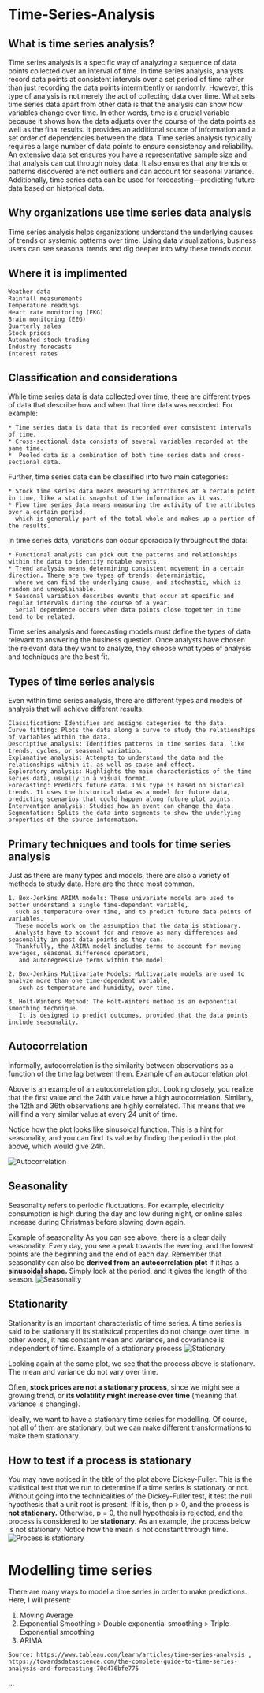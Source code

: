 # Time-Series-Analysis
## What is time series analysis?

Time series analysis is a specific way of analyzing a sequence of data points collected over an interval of time. 
In time series analysis, analysts record data points at consistent intervals over a set period of time rather than just 
recording the data points intermittently or randomly. However, this type of analysis is not merely the act of collecting data over time. 
What sets time series data apart from other data is that the analysis can show how variables change over time. 
In other words, time is a crucial variable because it shows how the data adjusts over the course of the data points as well as the final results. 
It provides an additional source of information and a set order of dependencies between the data. 
Time series analysis typically requires a large number of data points to ensure consistency and reliability. 
An extensive data set ensures you have a representative sample size and that analysis can cut through noisy data. 
It also ensures that any trends or patterns discovered are not outliers and can account for seasonal variance. 
Additionally, time series data can be used for forecasting—predicting future data based on historical data.

## Why organizations use time series data analysis

Time series analysis helps organizations understand the underlying causes of trends or systemic patterns over time. 
Using data visualizations, business users can see seasonal trends and dig deeper into why these trends occur.

## Where it is implimented


    Weather data
    Rainfall measurements
    Temperature readings
    Heart rate monitoring (EKG)
    Brain monitoring (EEG)
    Quarterly sales
    Stock prices
    Automated stock trading
    Industry forecasts
    Interest rates

## Classification and considerations

While time series data is data collected over time, there are different types of data that describe how and when that time data was recorded. 
For example:

    * Time series data is data that is recorded over consistent intervals of time.
    * Cross-sectional data consists of several variables recorded at the same time.
    *  Pooled data is a combination of both time series data and cross-sectional data.

Further, time series data can be classified into two main categories:

    * Stock time series data means measuring attributes at a certain point in time, like a static snapshot of the information as it was.
    * Flow time series data means measuring the activity of the attributes over a certain period, 
      which is generally part of the total whole and makes up a portion of the results.

In time series data, variations can occur sporadically throughout the data:

    * Functional analysis can pick out the patterns and relationships within the data to identify notable events.
    * Trend analysis means determining consistent movement in a certain direction. There are two types of trends: deterministic, 
      where we can find the underlying cause, and stochastic, which is random and unexplainable.
    * Seasonal variation describes events that occur at specific and regular intervals during the course of a year. 
      Serial dependence occurs when data points close together in time tend to be related.

Time series analysis and forecasting models must define the types of data relevant to answering the business question. 
Once analysts have chosen the relevant data they want to analyze, they choose what types of analysis and techniques are the best fit.

 
## Types of time series analysis

Even within time series analysis, there are different types and models of analysis that will achieve different results.

    Classification: Identifies and assigns categories to the data.
    Curve fitting: Plots the data along a curve to study the relationships of variables within the data.
    Descriptive analysis: Identifies patterns in time series data, like trends, cycles, or seasonal variation.
    Explanative analysis: Attempts to understand the data and the relationships within it, as well as cause and effect.
    Exploratory analysis: Highlights the main characteristics of the time series data, usually in a visual format.
    Forecasting: Predicts future data. This type is based on historical trends. It uses the historical data as a model for future data, 
    predicting scenarios that could happen along future plot points.
    Intervention analysis: Studies how an event can change the data.
    Segmentation: Splits the data into segments to show the underlying properties of the source information.

 
## Primary techniques and tools for time series analysis

Just as there are many types and models, there are also a variety of methods to study data. Here are the three most common.

    1. Box-Jenkins ARIMA models: These univariate models are used to better understand a single time-dependent variable, 
      such as temperature over time, and to predict future data points of variables. 
      These models work on the assumption that the data is stationary. 
      Analysts have to account for and remove as many differences and seasonality in past data points as they can. 
      Thankfully, the ARIMA model includes terms to account for moving averages, seasonal difference operators, 
       and autoregressive terms within the model.
    
    2. Box-Jenkins Multivariate Models: Multivariate models are used to analyze more than one time-dependent variable, 
       such as temperature and humidity, over time.
       
    3. Holt-Winters Method: The Holt-Winters method is an exponential smoothing technique. 
       It is designed to predict outcomes, provided that the data points include seasonality.
    
    
  ## Autocorrelation

Informally, autocorrelation is the similarity between observations as a function of the time lag between them.
Example of an autocorrelation plot

Above is an example of an autocorrelation plot. Looking closely, you realize that the first value and the 24th value have a high autocorrelation. Similarly, the 12th and 36th observations are highly correlated. This means that we will find a very similar value at every 24 unit of time.

Notice how the plot looks like sinusoidal function. This is a hint for seasonality, and you can find its value by finding the period in the plot above, which would give 24h.
    
![Autocorrelation](https://user-images.githubusercontent.com/86042628/134364499-0626daf5-c0e4-4d72-8251-40cc9705bbf0.png)

    
  ## Seasonality

Seasonality refers to periodic fluctuations. For example, electricity consumption is high during the day and low during night, or online sales increase during Christmas before slowing down again.

Example of seasonality
As you can see above, there is a clear daily seasonality. 
Every day, you see a peak towards the evening, and the lowest points are the beginning and the end of each day.
Remember that seasonality can also be **derived from an autocorrelation plot** if it has a **sinusoidal shape.** Simply look at the period, and it gives the length of the season. 
![Seasonality](https://user-images.githubusercontent.com/86042628/134364917-9851d39e-6dfe-4b3d-ae5e-42347cd5eb42.png)
    
## Stationarity

Stationarity is an important characteristic of time series. A time series is said to be stationary if its statistical properties do not change over time. 
In other words, it has constant mean and variance, and covariance is independent of time.
Example of a stationary process
![Stationary](https://user-images.githubusercontent.com/86042628/134365078-5b180c89-26be-4019-8d53-fa17bbaade4f.png)

Looking again at the same plot, we see that the process above is stationary. The mean and variance do not vary over time.

Often, **stock prices are not a stationary process**, since we might see a growing trend, or **its volatility might increase over time** (meaning that variance is changing).

Ideally, we want to have a stationary time series for modelling. Of course, not all of them are stationary, but we can make different transformations to make them stationary.    

## How to test if a process is stationary

You may have noticed in the title of the plot above Dickey-Fuller. This is the statistical test that we run to determine if a time series is stationary or not.
Without going into the technicalities of the Dickey-Fuller test, it test the null hypothesis that a unit root is present.
If it is, then p > 0, and the process is **not stationary.**
Otherwise, p = 0, the null hypothesis is rejected, and the process is considered to be **stationary.**
As an example, the process below is not stationary. Notice how the mean is not constant through time.
  ![Process is stationary](https://user-images.githubusercontent.com/86042628/134366147-2f0852a8-c59c-4e6f-82b4-b70c3cc504b8.png)


# Modelling time series

There are many ways to model a time series in order to make predictions. Here, I will present:

   1. Moving Average
   2. Exponential Smoothing  > Double exponential smoothing > Triple Exponential smoothing
   3. ARIMA
    
    Source: https://www.tableau.com/learn/articles/time-series-analysis , https://towardsdatascience.com/the-complete-guide-to-time-series-analysis-and-forecasting-70d476bfe775
...
